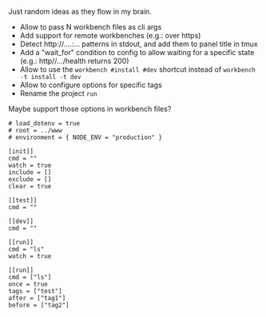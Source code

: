 Just random ideas as they flow in my brain.

- Allow to pass N workbench files as cli args
- Add support for remote workbenches (e.g.: over https)
- Detect http://....:... patterns in stdout, and add them to panel title in tmux
- Add a "wait_for" condition to config to allow waiting for a specific state (e.g.: http//.../health returns 200)
- Allow to use the `workbench #install #dev` shortcut instead of `workbench -t install -t dev`
- Allow to configure options for specific tags
- Rename the project `run`

Maybe support those options in workbench files?

```
# load_dotenv = true
# root = ../www
# environment = { NODE_ENV = "production" }

[init]]
cmd = ""
watch = true
include = []
exclude = []
clear = true

[[test]]
cmd = ""

[[dev]]
cmd = ""

[[run]]
cmd = "ls"
watch = true

[[run]]
cmd = ["ls"]
once = true
tags = ["test"]
after = ["tag1"]
before = ["tag2"]
```
